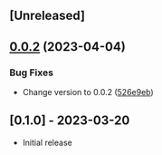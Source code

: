 ## [Unreleased]

## [0.0.2](https://github.com/segiddins/bundler-compose/compare/v0.0.1...v0.0.2) (2023-04-04)


### Bug Fixes

* Change version to 0.0.2 ([526e9eb](https://github.com/segiddins/bundler-compose/commit/526e9eb9191df10ac350be6337957ef9fb6c10e9))

## [0.1.0] - 2023-03-20

- Initial release
